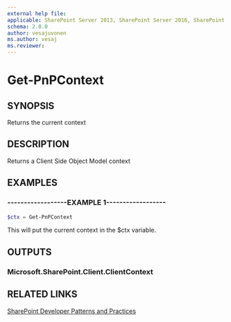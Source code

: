 ```yaml
---
external help file:
applicable: SharePoint Server 2013, SharePoint Server 2016, SharePoint Server 2019, SharePoint Online
schema: 2.0.0
author: vesajuvonen
ms.author: vesaj
ms.reviewer:
---
```

# Get-PnPContext

## SYNOPSIS
Returns the current context

## DESCRIPTION
Returns a Client Side Object Model context

## EXAMPLES

### ------------------EXAMPLE 1------------------
```powershell
$ctx = Get-PnPContext
```

This will put the current context in the $ctx variable.

## OUTPUTS

### Microsoft.SharePoint.Client.ClientContext

## RELATED LINKS

[SharePoint Developer Patterns and Practices](https://aka.ms/sppnp)
